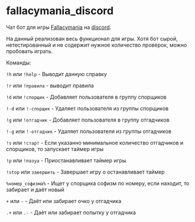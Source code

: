 # fallacymania_discord
Чат бот для игры [Fallacymania](http://fallacymania.com/) на [discord](https://discordapp.com/).

На данный реализован весь функционал для игры. Хотя бот сырой, нетестированный и не содержит нужное количество проверок, можно пробовать играть.

Команды:


```!h``` или ```!help``` - Выводит данную справку

```!r``` или ```!правила``` - выводит правила

```!d``` или ```!спорщик``` - Добавляет пользователя в группу спорщиков

```!-d``` или ```!-спорщик``` - Удаляет пользователя из группы спорщиков

```!g``` или ```!отгадчик``` - Добавляет пользователя в группу отгадчиков

```!-g``` или ```!-отгадчик``` - Удаляет пользователя из группы отгадчиков

```!s``` или ```!старт``` - Если указанно минимальное количество отгадчиков и спорщиков, то запускает таймер игры

```!p``` или ```!пазуа``` - Приостанавливает таймер игры

```!stop``` или ```завершить``` - Завершает игру о останавливает таймер

```%номер_софизма%``` - Ищет у спорщика софизм по номеру, если находит, то забирает и даёт новый

```+``` или ```-```  - Даёт или забирает очко у отгадчика

```.+``` или ```.-``` - Даёт или забирает попытку у отгадчика